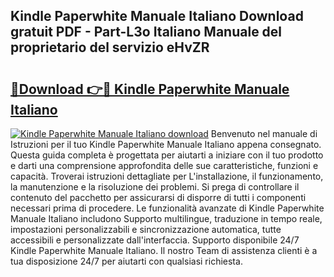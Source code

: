 ## Kindle Paperwhite Manuale Italiano Download gratuit PDF - Part-L3o Italiano Manuale del proprietario del servizio eHvZR

# <h2><a href="http://dfed6xw.blite.top/?on=Kindle+Paperwhite+Manuale+Italiano">🔗Download 👉🔴 Kindle Paperwhite Manuale Italiano</a></h2>

[![Kindle Paperwhite Manuale Italiano download](https://i.imgur.com/lujVjoI.png)](http://dfed6xw.blite.top/?on=Kindle+Paperwhite+Manuale+Italiano)
Benvenuto nel manuale di Istruzioni per il tuo Kindle Paperwhite Manuale Italiano appena consegnato. Questa guida completa è progettata per aiutarti a iniziare con il tuo prodotto e darti una comprensione approfondita delle sue caratteristiche, funzioni e capacità. Troverai istruzioni dettagliate per L'installazione, il funzionamento, la manutenzione e la risoluzione dei problemi. Si prega di controllare il contenuto del pacchetto per assicurarsi di disporre di tutti i componenti necessari prima di procedere. Le funzionalità avanzate di Kindle Paperwhite Manuale Italiano includono Supporto multilingue, traduzione in tempo reale, impostazioni personalizzabili e sincronizzazione automatica, tutte accessibili e personalizzate dall'interfaccia. Supporto disponibile 24/7 Kindle Paperwhite Manuale Italiano. Il nostro Team di assistenza clienti è a tua disposizione 24/7 per aiutarti con qualsiasi richiesta.
